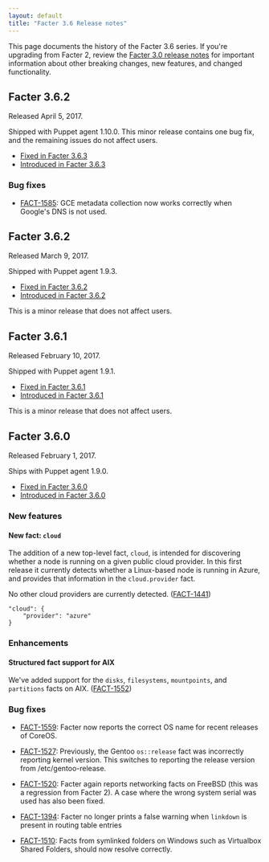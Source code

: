 ```yaml
---
layout: default
title: "Facter 3.6 Release notes"
---
```


This page documents the history of the Facter 3.6 series. If you're upgrading from Facter 2, review the [Facter 3.0 release notes](../3.0/release_notes.html) for important information about other breaking changes, new features, and changed functionality. 

## Facter 3.6.2

Released April 5, 2017. 

Shipped with Puppet agent 1.10.0. This minor release contains one bug fix, and the remaining issues do not affect users.


* [Fixed in Facter 3.6.3](https://tickets.puppetlabs.com/issues/?jql=fixVersion%20%3D%20%27FACT%203.6.3%27)
* [Introduced in Facter 3.6.3](https://tickets.puppetlabs.com/issues/?jql=affectedVersion+%3D+%27FACT+3.6.3%27)

### Bug fixes

* [FACT-1585](): GCE metadata collection now works correctly when Google's DNS is not used.


## Facter 3.6.2

Released March 9, 2017.

Shipped with Puppet agent 1.9.3.

* [Fixed in Facter 3.6.2](https://tickets.puppetlabs.com/issues/?jql=fixVersion%20%3D%20%27FACT%203.6.2%27)
* [Introduced in Facter 3.6.2](https://tickets.puppetlabs.com/issues/?jql=affectedVersion+%3D+%27FACT+3.6.2%27)

This is a minor release that does not affect users.

## Facter 3.6.1

Released February 10, 2017.

Shipped with Puppet agent 1.9.1.

* [Fixed in Facter 3.6.1](https://tickets.puppetlabs.com/issues/?jql=fixVersion+%3D+%27FACT+3.6.1%27)
* [Introduced in Facter 3.6.1](https://tickets.puppetlabs.com/issues/?jql=affectedVersion+%3D+%27FACT+3.6.1%27)

This is a minor release that does not affect users. 

## Facter 3.6.0

Released February 1, 2017.

Ships with Puppet agent 1.9.0.

* [Fixed in Facter 3.6.0](https://tickets.puppetlabs.com/issues/?jql=fixVersion+%3D+%27FACT+3.6.0%27)
* [Introduced in Facter 3.6.0](https://tickets.puppetlabs.com/issues/?jql=affectedVersion+%3D+%27FACT+3.6.0%27)

### New features

#### New fact: `cloud`

The addition of a new top-level fact, `cloud`, is intended for discovering whether a node is running on a given public cloud provider. In this first release it currently detects whether a Linux-based node is running in Azure, and provides that information in the `cloud.provider` fact. 

No other cloud providers are currently detected. ([FACT-1441](https://tickets.puppetlabs.com/browse/FACT-1441))

```
"cloud": { 
    "provider": "azure" 
} 
```

### Enhancements

#### Structured fact support for AIX

We've added support for the `disks`, `filesystems`, `mountpoints`, and `partitions` facts on AIX. ([FACT-1552](https://tickets.puppetlabs.com/browse/FACT-1552))

### Bug fixes

* [FACT-1559](https://tickets.puppetlabs.com/browse/FACT-1559): Facter now reports the correct OS name for recent releases of CoreOS.

* [FACT-1527](https://tickets.puppetlabs.com/browse/FACT-1527): Previously, the Gentoo `os::release` fact was incorrectly reporting kernel version. This switches to reporting the release version from /etc/gentoo-release.

* [FACT-1520](https://tickets.puppetlabs.com/browse/FACT-1520): Facter again reports networking facts on FreeBSD (this was a regression from Facter 2). A case where the wrong system serial was used has also been fixed.

* [FACT-1394](https://tickets.puppetlabs.com/browse/FACT-1394): Facter no longer prints a false warning when `linkdown` is present in routing table entries

* [FACT-1510](https://tickets.puppetlabs.com/browse/FACT-1510): Facts from symlinked folders on Windows such as Virtualbox Shared Folders, should now resolve correctly.
